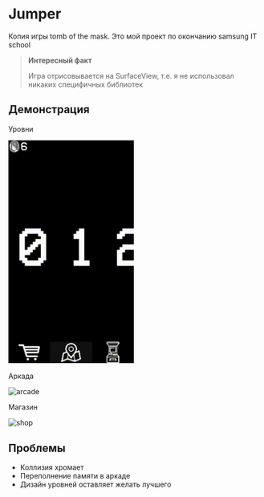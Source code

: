 # Jumper
Копия игры tomb of the mask. Это мой проект по окончанию samsung IT school

> **Интересный факт**
> 
> Игра отрисовывается на SurfaceView, т.е. я не использовал никаких специфичных библиотек

## Демонстрация
Уровни

<img src="/demo/Screen_recording_levels.gif" alt="level" width="250"/>

Аркада

<img src="/demo/Screen_recording_arcade.gif" alt="arcade" width="250"/>

Магазин

<img src="/demo/Screen_recording_shop.gif" alt="shop" width="250"/>

## Проблемы
* Коллизия хромает
* Переполнение памяти в аркаде
* Дизайн уровней оставляет желать лучшего
